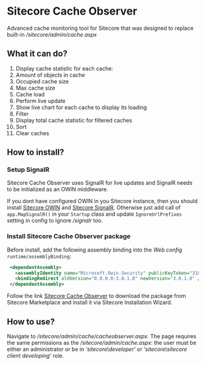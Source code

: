 # Sitecore Cache Observer
Advanced cache monitoring tool for Sitecore that was designed to replace built-in
_/sitecore/admin/cache.aspx_

## What it can do?

1. Display cache statistic for each cache:
 1. Amount of objects in cache
 2. Occupied cache size
 3. Max cache size
 4. Cache load
2. Perform live update
3. Show live chart for each cache to display its loading
4. Filter
5. Display total cache statistic for filtered caches
6. Sort
7. Clear caches

## How to install?

### Setup SignalR
Sitecore Cache Observer uses SignalR for live updates and SignalR needs to be initialized as an OWIN middleware.

If you dont have configured OWIN in you Sitecore instance, then you should install
[Sitecore OWIN](https://github.com/VyacheslavPritykin/Sitecore-OWIN) and [Sitecore SignalR](https://github.com/VyacheslavPritykin/Sitecore-SignalR).
Otherwise just add call of `app.MapSignalR()` in your `Startup` class and update `IgnoreUrlPrefixes` setting in config to ignore _/signalr_ too. 

### Install Sitecore Cache Observer package
Before install, add the following assembly binding into the _Web.config_ `runtime/assemblyBinding`:

```xml
 <dependentAssembly>
   <assemblyIdentity name="Microsoft.Owin.Security" publicKeyToken="31bf3856ad364e35" culture="neutral" />
   <bindingRedirect oldVersion="0.0.0.0-3.0.1.0" newVersion="3.0.1.0" />
 </dependentAssembly>
```

Follow the link [Sitecore Cache Observer](https://marketplace.sitecore.net/Modules/S/Sitecore_Cache_Observer.aspx) to download the package from Sitecore Marketplace and install it via Sitecore Installation Wizard.

## How to use?

Navigate to _/sitecore/admin/cache/cacheobserver.aspx_. The page requires the same permissions as the _/sitecore/admin/cache.aspx_: the user must be either an administrator or be in _'sitecore\developer'_ or *'sitecore\sitecore client developing'* role.
